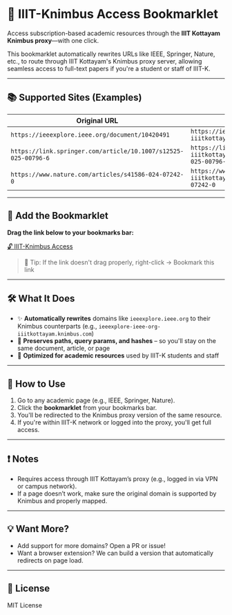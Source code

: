 # 🔖 IIIT-Knimbus Access Bookmarklet

Access subscription-based academic resources through the **IIIT Kottayam Knimbus proxy**—with one click.

This bookmarklet automatically rewrites URLs like IEEE, Springer, Nature, etc., to route through IIIT Kottayam's Knimbus proxy server, allowing seamless access to full-text papers if you're a student or staff of IIIT-K.

---

## 📚 Supported Sites (Examples)

| Original URL | Redirects To |
|--------------|--------------|
| `https://ieeexplore.ieee.org/document/10420491` | `https://ieeexplore-ieee-org-iiitkottayam.knimbus.com/document/10420491` |
| `https://link.springer.com/article/10.1007/s12525-025-00796-6` | `https://link-springer-com-iiitkottayam.knimbus.com/article/10.1007/s12525-025-00796-6` |
| `https://www.nature.com/articles/s41586-024-07242-0` | `https://www-nature-com-iiitkottayam.knimbus.com/articles/s41586-024-07242-0` |

---

## 🔗 Add the Bookmarklet

**Drag the link below to your bookmarks bar:**

[🔓 IIIT-Knimbus Access](javascript:(function(){const%20current=location;const%20domainParts=current.hostname.split('.');if(domainParts.length<2){alert('Invalid%20domain.');return;}const%20knimbusHost=domainParts.join('-')+'-iiitkottayam.knimbus.com';if(current.hostname==='ieeexplore.ieee.org'){const%20match=current.pathname.match(/\\/document\\/(\\d+)/);if(match){location.href=`https://${knimbusHost}/document/${match[1]}`;return;}}const%20newUrl=`https://${knimbusHost}${current.pathname}${current.search}${current.hash}`;location.href=newUrl;})())

> 🧠 Tip: If the link doesn't drag properly, right-click → Bookmark this link

---

## 🛠 What It Does

- ✨ **Automatically rewrites** domains like `ieeexplore.ieee.org` to their Knimbus counterparts (e.g., `ieeexplore-ieee-org-iiitkottayam.knimbus.com`)
- 💾 **Preserves paths, query params, and hashes** – so you'll stay on the same document, article, or page
- 📖 **Optimized for academic resources** used by IIIT-K students and staff

---

## 📌 How to Use

1. Go to any academic page (e.g., IEEE, Springer, Nature).
2. Click the **bookmarklet** from your bookmarks bar.
3. You'll be redirected to the Knimbus proxy version of the same resource.
4. If you're within IIIT-K network or logged into the proxy, you'll get full access.

---

## ❗ Notes

- Requires access through IIIT Kottayam’s proxy (e.g., logged in via VPN or campus network).
- If a page doesn’t work, make sure the original domain is supported by Knimbus and properly mapped.

---

## 💡 Want More?

- Add support for more domains? Open a PR or issue!
- Want a browser extension? We can build a version that automatically redirects on page load.

---

## 📄 License

MIT License
